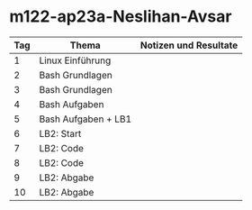 # m122-ap23a-Neslihan-Avsar

| Tag | Thema | Notizen und Resultate |
| --- | --- | --- |
| 1 | Linux Einführung | |
| 2 | Bash Grundlagen | |
| 3 | Bash Grundlagen | |
| 4 | Bash Aufgaben | |
| 5 | Bash Aufgaben + LB1 | |
| 6 | LB2: Start | |
| 7 | LB2: Code | |
| 8 | LB2: Code | |
| 9 | LB2: Abgabe | |
| 10 | LB2: Abgabe | |
